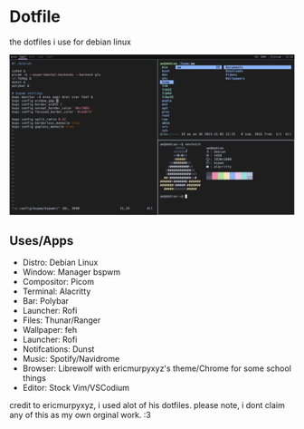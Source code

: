 # Dotfile
the dotfiles i use for debian linux

![preview](/example/desktop.png)

## Uses/Apps
 - Distro: Debian Linux
 - Window: Manager	bspwm
 - Compositor: Picom
 - Terminal:	Alacritty
 - Bar: Polybar
 - Launcher:	Rofi
 - Files: Thunar/Ranger
 - Wallpaper: feh
 - Launcher: Rofi
 - Notifcations:	Dunst
 - Music: Spotify/Navidrome
 - Browser: Librewolf with ericmurpyxyz's theme/Chrome for some school things
 - Editor: Stock Vim/VSCodium

credit to ericmurpyxyz, i used alot of his dotfiles. please note, i dont claim any of this as my own orginal work. :3
